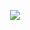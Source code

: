 <a href="#">
<p align="center"><img src="https://readme-typing-svg.herokuapp.com/?lines=%F0%9F%91%8BHi,%20there~%20I%27m%20Ziheng%20Xun!&center=true&size=30&color=000000&font=Caveat&vCenter=true"></p>
</a>
